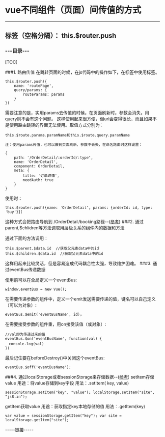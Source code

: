 # vue不同组件（页面）间传值的方式
----------
标签（空格分隔）： this.$router.push
---

###  ---目录---
[TOC]

###1. 路由传值
在跳转页面的时候，在js代码中的操作如下，在标签中使用<router-link>标签。
```
this.$router.push({
    name: 'routePage',
    query/params: {
        routeParams: params
    }
})
```
需要注意的是，实用params去传值的时候，在页面刷新时，参数会消失，用query则不会有这个问题。
这样使用起来很方便，但url会变得很长，而且如果不是使用路由跳转的界面无法使用。取值方式分别为：
```
this.$route.params.paramName和this.$route.query.paramName
```
    注：使用params传值，也可以做到页面刷新，参数不丢失，在命名路由时这样设置：
```
{
    path: '/OrderDetail/:orderId/:type',
    name: 'OrderDetail',
    component: OrderDetail,
    meta: {
        title: '订单详情',
        needAuth: true
    }
}
```
使用时：
```
this.$router.push({name: 'OrderDetail', params: {orderId: id, type: 'buy'}})
```
这种方式会把路由导航到 /OrderDetail/booking路径--([参考](http://router.vuejs.org/zh-cn/essentials/named-routes.html))
###2. 通过parent,$chlidren等方法调取用层级关系的组件内的数据和方法

通过下面的方法调用：
```
this.$parent.$data.id  //获取父元素data中的id
this.$children.$data.id  //获取父元素data中的id
```
这样用起来比较灵活，但是容易造成代码耦合性太强，导致维护困难。
###3. 通过eventBus传递数据

使用前可以在全局定义一个eventBus:
```
window.eventBus = new Vue();
```
在需要传递参数的组件中，定义一个emit发送需要传递的值，键名可以自己定义（可以为对象）:
```
eventBus.$emit('eventBusName', id);
```
在需要接受参数的组件重，用on接受该值（或对象）:
```
//val即为传递过来的值
eventBus.$on('eventBusName', function(val) {
　console.log(val)
})
```
最后记住要在beforeDestroy()中关闭这个eventBus:
```
eventBus.$off('eventBusName');
```
###4. 通过localStorage或者sessionStorage来存储数据--([参考](http://blog.csdn.net/qq_32786873/article/details/70853819))
setItem存储value
用途：将value存储到key字段
用法：.setItem( key, value)
```
sessionStorage.setItem("key", "value"); localStorage.setItem("site", "js8.in");
```
getItem获取value
用途：获取指定key本地存储的值
用法：.getItem(key)
```
var value = sessionStorage.getItem("key"); var site = localStorage.getItem("site");
```
-----[链接](http://www.cnblogs.com/ygtq-island/p/6728137.html)-----



